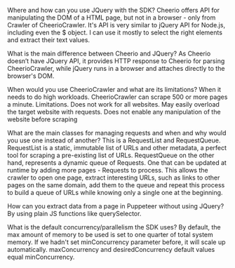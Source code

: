 Where and how can you use JQuery with the SDK?
Cheerio offers API for manipulating the DOM of a HTML page, but not in a browser - only from Crawler of CheerioCrawler. It's API is very similar to jQuery API for Node.js, including even the $ object. I can use it mostly to select the right elements and extract their text values.

What is the main difference between Cheerio and JQuery?
As Cheerio doesn’t have JQuery API, it provides HTTP response to Cheerio for parsing CheerioCrawler, while jQuery runs in a browser and attaches directly to the browser's DOM.

When would you use CheerioCrawler and what are its limitations?
When it needs to do high workloads. CheerioCrawler can scrape 500 or more pages a minute.
Limitations. Does not work for all websites. May easily overload the target website with requests. Does not enable any manipulation of the website before scraping

What are the main classes for managing requests and when and why would you use one instead of another?
This is a RequestList and RequestQueue.
RequestList is a static, immutable list of URLs and other metadata, a perfect tool for scraping a pre-existing list of URLs.
RequestQueue on the other hand, represents a dynamic queue of Requests. One that can be updated at runtime by adding more pages - Requests to process. This allows the crawler to open one page, extract interesting URLs, such as links to other pages on the same domain, add them to the queue and repeat this process to build a queue of URLs while knowing only a single one at the beginning.

How can you extract data from a page in Puppeteer without using JQuery?
By using plain JS functions like querySelector.

What is the default concurrency/parallelism the SDK uses?
By default, the max amount of memory to be used is set to one quarter of total system memory. If we hadn't set minConcurrency parameter before, it will scale up automatically. maxConcurrency and desiredConcurrency default values equal minConcurrency.